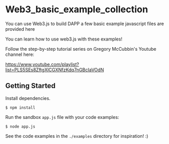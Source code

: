 # Web3_basic_example_collection
You can use Web3.js to build DAPP a few basic example javascript files are provided here

You can learn how to use web3.js with these examples!

Follow the step-by-step tutorial series on Gregory McCubbin's Youtube channel here:

https://www.youtube.com/playlist?list=PLS5SEs8ZftgXlCGXNfzKdq7nGBcIaVOdN

## Getting Started
Install dependencies.

`$ npm install`

Run the sandbox `app.js` file with your code examples:

`$ node app.js`

See the code examples in the `./examples` directory for inspiration! :)
